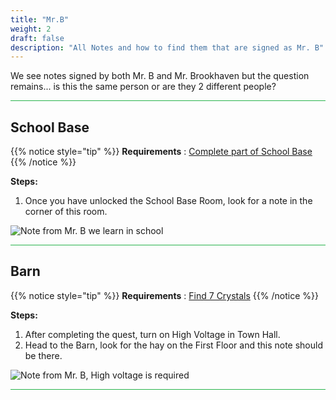 ```yaml
---
title: "Mr.B"
weight: 2
draft: false
description: "All Notes and how to find them that are signed as Mr. B"
---
```



We see notes signed by both Mr. B and Mr. Brookhaven but the question remains... is this the same person or are they 2 different people?

<hr style="background-color: #28b44c" size=8>

## School Base

{{% notice style="tip" %}}
**Requirements** : [Complete part of School Base](/lore/quests/school_base)
{{% /notice %}}

**Steps:**

1. Once you have unlocked the School Base Room, look for a note in the corner of this room.

![Note from Mr. B we learn in school](/images/bh/mrb_school_base.jpg) 

<hr style="background-color: #28b44c" size=8>

## Barn

{{% notice style="tip" %}}
**Requirements** : [Find 7 Crystals](/lore/quests/find_7_crystals)
{{% /notice %}}

**Steps:**

1. After completing the quest, turn on High Voltage in Town Hall.
2. Head to the Barn, look for the hay on the First Floor and this note should be there. 

![Note from Mr. B, High voltage is required](/images/bh/mrb_barn.png) 

<hr style="background-color: #28b44c" size=8>

